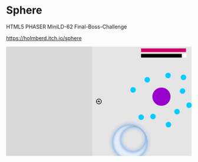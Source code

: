 # Sphere
HTML5 PHASER MiniLD-62 Final-Boss-Challenge

https://holmberd.itch.io/sphere

![alt tag](https://github.com/holmberd/Sphere/blob/master/screenshot.png)
